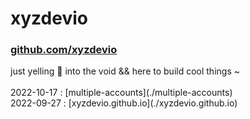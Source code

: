 <h1>xyzdevio</h1><h3><a href="https://github.com/xyzdevio/" target="_blank">github.com/xyzdevio</a></h3>just yelling 📢 into the void && here to build cool things ~<!-- PROJECT LIST_BEGIN --><br/><br/>2022-10-17 : [multiple-accounts](./multiple-accounts)<br/>2022-09-27 : [xyzdevio.github.io](./xyzdevio.github.io)<br/><br/><!-- PROJECT LIST_END --><br/>
